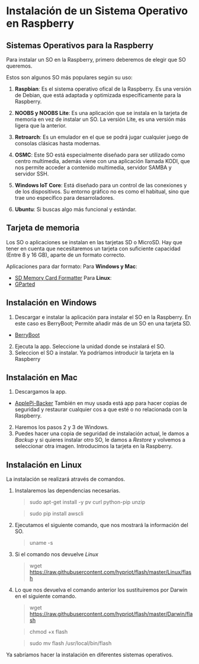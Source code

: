 # Instalación de un Sistema Operativo en Raspberry

## Sistemas Operativos para la Raspberry

Para instalar un SO en la Raspberry, primero deberemos de elegir que SO queremos.

Estos son algunos SO más populares según su uso:

  1. **Raspbian**: Es el sistema operativo ofical de la Raspberry. Es una versión de Debian, que está adaptada y optimizada específicamente para la Raspberry.

  2. **NOOBS y NOOBS Lite**: Es una aplicación que se instala en la tarjeta de memoria en vez de instalar un SO. La versión Lite, es una versión más ligera que la anterior.

  3. **Retroarch**: Es un emulador en el que se podrá jugar cualquier juego de consolas clásicas hasta modernas.

  4. **OSMC**: Este SO está especialmente diseñado para ser utilizado como centro multimedia, además viene con una aplicación llamada KODI, que nos permite acceder a contenido multimedia, servidor SAMBA y servidor SSH.

  5. **Windows IoT Core**: Está diseñado para un control de las conexiones y de los dispositivos. Su entorno gráfico no es como el habitual, sino que trae uno específico para desarroladores.

  6. **Ubuntu**: Si buscas algo más funcional y estándar.

## Tarjeta de memoria

Los SO o aplicaciones se instalan en las tarjetas SD o MicroSD. Hay que tener en cuenta que necesitaremos un tarjeta con suficiente capacidad (Entre 8 y 16 GB), aparte de un formato correcto.

Aplicaciones para dar formato:
Para **Windows y Mac**:
- [SD Memory Card Formatter](https://www.sdcard.org/downloads/formatter/)
Para **Linux**:
- [GParted](https://gparted.org/download.php)

## Instalación en Windows

1. Descargar e instalar la aplicación para instalar el SO en la Raspberry. En este caso es BerryBoot; Permite añadir más de un SO en una tarjeta SD.
- [BerryBoot](https://www.berryterminal.com/doku.php/berryboot)
2. Ejecuta la app. Seleccione la unidad donde se instalará el SO.
3. Seleccion el SO a instalar.
Ya podríamos introducir la tarjeta en la Raspberry

## Instalación en Mac

1. Descargamos la app.
- [ApplePi-Backer](https://www.tweaking4all.com/hardware/raspberry-pi/applepi-baker-v2/)
También en muy usada está app para hacer copias de seguridad y restaurar cualquier cos	a que esté o no relacionada con la Raspberry.
2. Haremos los pasos 2 y 3 de Windows.
3. Puedes hacer una copia de seguridad de instalación actual, le damos a _Backup_ y si quieres instalar otro SO, le damos a _Restore_ y volvemos a seleccionar otra imagen.
Introducimos la tarjeta en la Raspberry.

## Instalación en Linux

La instalación se realizará através de comandos.

1. Instalaremos las dependencias necesarias.
	>sudo apt-get install -y pv curl python-pip unzip

	>sudo pip install awscli

2. Ejecutamos el siguiente comando, que nos mostrará la información del SO.

	>uname -s

2. Si el comando nos devuelve _Linux_

	>wget https://raw.githubusercontent.com/hypriot/flash/master/Linux/flash

3. Lo que nos devuelva el comando anterior los sustituiremos por Darwin en el siguiente comando.

	>wget https://raw.githubusercontent.com/hypriot/flash/master/Darwin/flash

	>chmod +x flash

	>sudo mv flash /usr/local/bin/flash

Ya sabríamos hacer la instalación en diferentes sistemas operativos.

	
